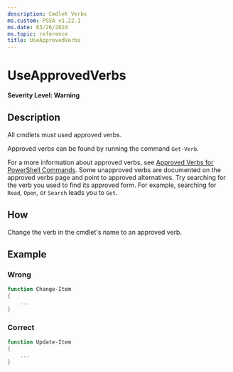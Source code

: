 ```yaml
---
description: Cmdlet Verbs
ms.custom: PSSA v1.22.1
ms.date: 03/26/2024
ms.topic: reference
title: UseApprovedVerbs
---
```

# UseApprovedVerbs

**Severity Level: Warning**

## Description

All cmdlets must used approved verbs.

Approved verbs can be found by running the command `Get-Verb`.

For a more information about approved verbs, see [Approved Verbs for PowerShell Commands][01]. Some
unapproved verbs are documented on the approved verbs page and point to approved alternatives. Try
searching for the verb you used to find its approved form. For example, searching for `Read`,
`Open`, or `Search` leads you to `Get`.

## How

Change the verb in the cmdlet's name to an approved verb.

## Example

### Wrong

```powershell
function Change-Item
{
    ...
}
```

### Correct

```powershell
function Update-Item
{
    ...
}
```

<!-- link references -->
[01]: /powershell/scripting/developer/cmdlet/approved-verbs-for-windows-powershell-commands